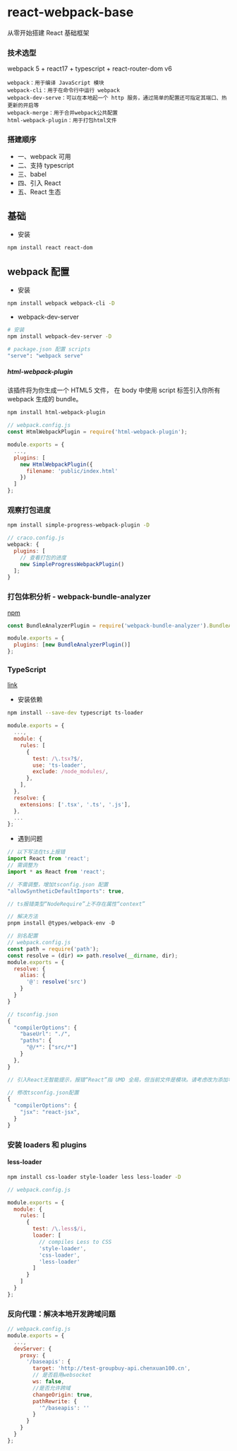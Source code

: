 # react-webpack-base

从零开始搭建 React 基础框架

### 技术选型

webpack 5 + react17 + typescript + react-router-dom v6

```
webpack：用于编译 JavaScript 模块
webpack-cli：用于在命令行中运行 webpack
webpack-dev-serve：可以在本地起一个 http 服务，通过简单的配置还可指定其端口、热更新的开启等
webpack-merge：用于合并webpack公共配置
html-webpack-plugin：用于打包html文件
```

### 搭建顺序

- 一、webpack 可用
- 二、支持 typescript
- 三、babel
- 四、引入 React
- 五、React 生态

## 基础

- 安装

```bash
npm install react react-dom
```

## webpack 配置

- 安装

```bash
npm install webpack webpack-cli -D
```

- webpack-dev-server

```bash
# 安装
npm install webpack-dev-server -D

# package.json 配置 scripts
"serve": "webpack serve"
```

##### html-webpack-plugin

该插件将为你生成一个 HTML5 文件， 在 body 中使用 script 标签引入你所有 webpack 生成的 bundle。

```bash
npm install html-webpack-plugin
```

```js
// webpack.config.js
const HtmlWebpackPlugin = require('html-webpack-plugin');

module.exports = {
  ...,
  plugins: [
    new HtmlWebpackPlugin({
      filename: 'public/index.html'
    })
  ]
};

```

### 观察打包进度

```bash
npm install simple-progress-webpack-plugin -D
```

```js
// craco.config.js
webpack: {
  plugins: [
    // 查看打包的进度
    new SimpleProgressWebpackPlugin()
  ];
}
```

### 打包体积分析 - webpack-bundle-analyzer

[npm](https://www.npmjs.com/package/webpack-bundle-analyzer)

```js
const BundleAnalyzerPlugin = require('webpack-bundle-analyzer').BundleAnalyzerPlugin;

module.exports = {
  plugins: [new BundleAnalyzerPlugin()]
};
```

### TypeScript

[link](https://webpack.js.org/guides/typescript/)

- 安装依赖

```bash
npm install --save-dev typescript ts-loader
```

```js
module.exports = {
  ...,
  module: {
    rules: [
      {
        test: /\.tsx?$/,
        use: 'ts-loader',
        exclude: /node_modules/,
      },
    ],
  },
  resolve: {
    extensions: ['.tsx', '.ts', '.js'],
  },
  ...
};
```

- 遇到问题

```js
// 以下写法在ts上报错
import React from 'react';
// 需调整为
import * as React from 'react';

// 不需调整，增加tsconfig.json 配置
"allowSyntheticDefaultImports": true,
```

```js
// ts报错类型“NodeRequire”上不存在属性“context”

// 解决方法
pnpm install @types/webpack-env -D
```

```js
// 别名配置
// webpack.config.js
const path = require('path');
const resolve = (dir) => path.resolve(__dirname, dir);
module.exports = {
  resolve: {
    alias: {
      '@': resolve('src')
    }
  }
}

// tsconfig.json
{
  "compilerOptions": {
    "baseUrl": "./",
    "paths": {
      "@/*": ["src/*"]
    }
  },
}

```

```js
// 引入React无智能提示，报错“React”指 UMD 全局，但当前文件是模块。请考虑改为添加导入。ts(2686)的问题

// 修改tsconfig.json配置
{
  "compilerOptions": {
    "jsx": "react-jsx",
  }
}

```

### 安装 loaders 和 plugins

#### less-loader

```bash
npm install css-loader style-loader less less-loader -D
```

```js
// webpack.config.js

module.exports = {
  module: {
    rules: [
      {
        test: /\.less$/i,
        loader: [
          // compiles Less to CSS
          'style-loader',
          'css-loader',
          'less-loader'
        ]
      }
    ]
  }
};
```

### 反向代理：解决本地开发跨域问题

```js
// webpack.config.js
module.exports = {
  ...,
  devServer: {
    proxy: {
      '/baseapis': {
        target: 'http://test-groupbuy-api.chenxuan100.cn',
        // 是否启用websocket
        ws: false,
        //是否允许跨域
        changeOrigin: true,
        pathRewrite: {
          '^/baseapis': ''
        }
      }
    }
  }
};

```
